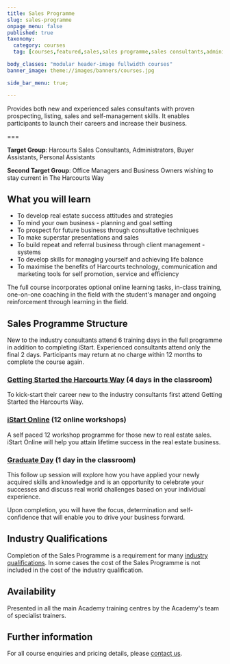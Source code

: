```yaml
---
title: Sales Programme
slug: sales-programme
onpage_menu: false
published: true
taxonomy:
  category: courses
  tag: [courses,featured,sales,sales programme,sales consultants,administrators,buyer assistants,personal assistants]

body_classes: "modular header-image fullwidth courses"
banner_image: theme://images/banners/courses.jpg

side_bar_menu: true;

---
```


Provides both new and experienced sales consultants with proven prospecting, listing, sales and self-management skills. It enables participants to launch their careers and increase their business.

===

**Target Group**: Harcourts Sales Consultants, Administrators, Buyer Assistants, Personal Assistants

**Second Target Group**: Office Managers and Business Owners wishing to stay current in The Harcourts Way

## What you will learn
- To develop real estate success attitudes and strategies
- To mind your own business - planning and goal setting
- To prospect for future business through consultative techniques
- To make superstar presentations and sales
- To build repeat and referral business through client management - systems
- To develop skills for managing yourself and achieving life balance
- To maximise the benefits of Harcourts technology, communication and marketing tools for self promotion, service and efficiency

The full course incorporates optional online learning tasks, in-class training, one-on-one coaching in the field with the student's manager and ongoing reinforcement through learning in the field.

## Sales Programme Structure
New to the industry consultants attend 6 training days in the full programme in addition to completing iStart. Experienced consultants attend only the final 2 days. Participants may return at no charge within 12 months to complete the course again.

### [Getting Started the Harcourts Way](/courses/sales/sales-programme/getting-started-the-harcourts-way) (4 days in the classroom)

To kick-start their career new to the industry consultants first attend Getting Started the Harcourts Way.

### [iStart Online](/courses/sales/istart) (12 online workshops)

A self paced 12 workshop programme for those new to real estate sales. iStart Online will help you attain lifetime success in the real estate business.

### [Graduate Day](/courses/sales/sales-programme/graduate-day) (1 day in the classroom)
This follow up session will explore how you have applied your newly acquired skills and knowledge and is an opportunity to celebrate your successes and discuss real world challenges based on your individual experience.

Upon completion, you will have the focus, determination and self-confidence that will enable you to drive your business forward.

## Industry Qualifications
Completion of the Sales Programme is a requirement for many [industry qualifications](/qualifications). In some cases the cost of the Sales Programme is not included in the cost of the industry qualification.

## Availability
Presented in all the main Academy training centres by the Academy's team of specialist trainers.

## Further information
For all course enquiries and pricing details, please [contact us](/about-us/contact-us).
